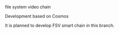 
file system video chain


Development based on Cosmos


It is planned to develop FSV smart chain in this branch.